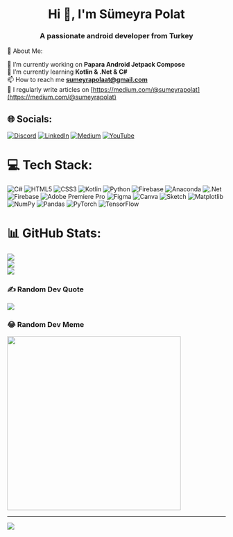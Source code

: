 <h1 align="center">Hi 👋, I'm Sümeyra Polat</h1>
<h3 align="center">A passionate android developer from Turkey</h3>

💫 About Me:

🔭 I’m currently working on **Papara Android Jetpack Compose** <br>🌱 I’m currently learning **Kotlin & .Net & C#** <br>📫 How to reach me **sumeyrapolaat@gmail.com** <br>📝 I regularly write articles on [https://medium.com/@sumeyrapolat](https://medium.com/@sumeyrapolat)<br>


## 🌐 Socials:
[![Discord](https://img.shields.io/badge/Discord-%237289DA.svg?logo=discord&logoColor=white)](https://discord.gg/sumeyrapolat) [![LinkedIn](https://img.shields.io/badge/LinkedIn-%230077B5.svg?logo=linkedin&logoColor=white)](https://linkedin.com/in/sumeyra-polat06) [![Medium](https://img.shields.io/badge/Medium-12100E?logo=medium&logoColor=white)](https://medium.com/@@SumeyraPolat) [![YouTube](https://img.shields.io/badge/YouTube-%23FF0000.svg?logo=YouTube&logoColor=white)](https://youtube.com/@@SumeyraPolat) 

# 💻 Tech Stack:
![C#](https://img.shields.io/badge/c%23-%23239120.svg?style=for-the-badge&logo=csharp&logoColor=white) ![HTML5](https://img.shields.io/badge/html5-%23E34F26.svg?style=for-the-badge&logo=html5&logoColor=white) ![CSS3](https://img.shields.io/badge/css3-%231572B6.svg?style=for-the-badge&logo=css3&logoColor=white) ![Kotlin](https://img.shields.io/badge/kotlin-%237F52FF.svg?style=for-the-badge&logo=kotlin&logoColor=white) ![Python](https://img.shields.io/badge/python-3670A0?style=for-the-badge&logo=python&logoColor=ffdd54) ![Firebase](https://img.shields.io/badge/firebase-%23039BE5.svg?style=for-the-badge&logo=firebase) ![Anaconda](https://img.shields.io/badge/Anaconda-%2344A833.svg?style=for-the-badge&logo=anaconda&logoColor=white) ![.Net](https://img.shields.io/badge/.NET-5C2D91?style=for-the-badge&logo=.net&logoColor=white) ![Firebase](https://img.shields.io/badge/Firebase-039BE5?style=for-the-badge&logo=Firebase&logoColor=white) ![Adobe Premiere Pro](https://img.shields.io/badge/Adobe%20Premiere%20Pro-9999FF.svg?style=for-the-badge&logo=Adobe%20Premiere%20Pro&logoColor=white) ![Figma](https://img.shields.io/badge/figma-%23F24E1E.svg?style=for-the-badge&logo=figma&logoColor=white) ![Canva](https://img.shields.io/badge/Canva-%2300C4CC.svg?style=for-the-badge&logo=Canva&logoColor=white) ![Sketch](https://img.shields.io/badge/Sketch-FFB387?style=for-the-badge&logo=sketch&logoColor=black) ![Matplotlib](https://img.shields.io/badge/Matplotlib-%23ffffff.svg?style=for-the-badge&logo=Matplotlib&logoColor=black) ![NumPy](https://img.shields.io/badge/numpy-%23013243.svg?style=for-the-badge&logo=numpy&logoColor=white) ![Pandas](https://img.shields.io/badge/pandas-%23150458.svg?style=for-the-badge&logo=pandas&logoColor=white) ![PyTorch](https://img.shields.io/badge/PyTorch-%23EE4C2C.svg?style=for-the-badge&logo=PyTorch&logoColor=white) ![TensorFlow](https://img.shields.io/badge/TensorFlow-%23FF6F00.svg?style=for-the-badge&logo=TensorFlow&logoColor=white)
# 📊 GitHub Stats:
![](https://github-readme-stats.vercel.app/api?username=sumeyrapolat&theme=midnight-purple&hide_border=false&include_all_commits=true&count_private=true)<br/>
![](https://github-readme-streak-stats.herokuapp.com/?user=sumeyrapolat&theme=midnight-purple&hide_border=false)<br/>
![](https://github-readme-stats.vercel.app/api/top-langs/?username=sumeyrapolat&theme=midnight-purple&hide_border=false&include_all_commits=true&count_private=true&layout=compact)

### ✍️ Random Dev Quote
![](https://quotes-github-readme.vercel.app/api?type=horizontal&theme=radical)

### 😂 Random Dev Meme
<img src='https://randommeme-five.vercel.app/' style="height: 400px;"/>

---
[![](https://visitcount.itsvg.in/api?id=sumeyrapolat&icon=0&color=5)](https://visitcount.itsvg.in)

<!-- Proudly created with GPRM ( https://gprm.itsvg.in ) -->
